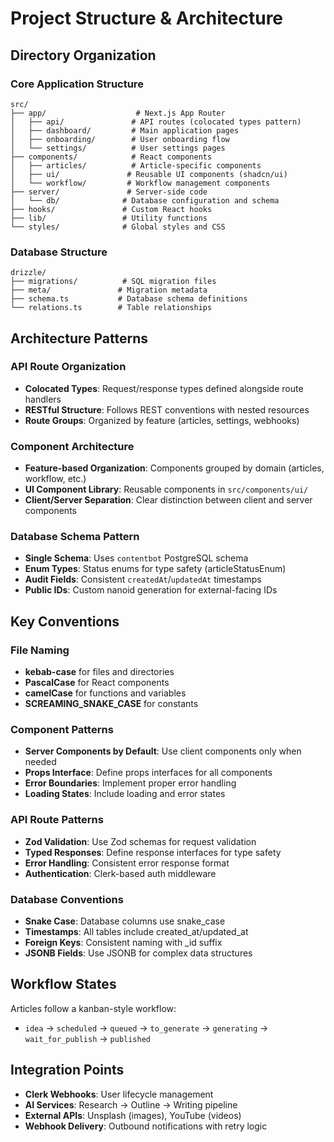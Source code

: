 # Project Structure & Architecture

## Directory Organization

### Core Application Structure
```
src/
├── app/                    # Next.js App Router
│   ├── api/               # API routes (colocated types pattern)
│   ├── dashboard/         # Main application pages
│   ├── onboarding/        # User onboarding flow
│   └── settings/          # User settings pages
├── components/            # React components
│   ├── articles/          # Article-specific components
│   ├── ui/               # Reusable UI components (shadcn/ui)
│   └── workflow/         # Workflow management components
├── server/               # Server-side code
│   └── db/              # Database configuration and schema
├── hooks/               # Custom React hooks
├── lib/                 # Utility functions
└── styles/              # Global styles and CSS
```

### Database Structure
```
drizzle/
├── migrations/          # SQL migration files
├── meta/               # Migration metadata
├── schema.ts           # Database schema definitions
└── relations.ts        # Table relationships
```

## Architecture Patterns

### API Route Organization
- **Colocated Types**: Request/response types defined alongside route handlers
- **RESTful Structure**: Follows REST conventions with nested resources
- **Route Groups**: Organized by feature (articles, settings, webhooks)

### Component Architecture
- **Feature-based Organization**: Components grouped by domain (articles, workflow, etc.)
- **UI Component Library**: Reusable components in `src/components/ui/`
- **Client/Server Separation**: Clear distinction between client and server components

### Database Schema Pattern
- **Single Schema**: Uses `contentbot` PostgreSQL schema
- **Enum Types**: Status enums for type safety (articleStatusEnum)
- **Audit Fields**: Consistent `createdAt`/`updatedAt` timestamps
- **Public IDs**: Custom nanoid generation for external-facing IDs

## Key Conventions

### File Naming
- **kebab-case** for files and directories
- **PascalCase** for React components
- **camelCase** for functions and variables
- **SCREAMING_SNAKE_CASE** for constants

### Component Patterns
- **Server Components by Default**: Use client components only when needed
- **Props Interface**: Define props interfaces for all components
- **Error Boundaries**: Implement proper error handling
- **Loading States**: Include loading and error states

### API Route Patterns
- **Zod Validation**: Use Zod schemas for request validation
- **Typed Responses**: Define response interfaces for type safety
- **Error Handling**: Consistent error response format
- **Authentication**: Clerk-based auth middleware

### Database Conventions
- **Snake Case**: Database columns use snake_case
- **Timestamps**: All tables include created_at/updated_at
- **Foreign Keys**: Consistent naming with _id suffix
- **JSONB Fields**: Use JSONB for complex data structures

## Workflow States
Articles follow a kanban-style workflow:
- `idea` → `scheduled` → `queued` → `to_generate` → `generating` → `wait_for_publish` → `published`

## Integration Points
- **Clerk Webhooks**: User lifecycle management
- **AI Services**: Research → Outline → Writing pipeline
- **External APIs**: Unsplash (images), YouTube (videos)
- **Webhook Delivery**: Outbound notifications with retry logic
